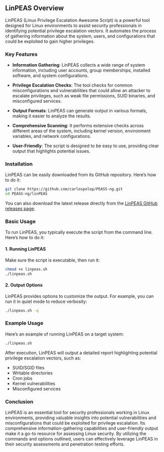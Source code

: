 ## LinPEAS Overview

LinPEAS (Linux Privilege Escalation Awesome Script) is a powerful tool designed for Linux environments to assist security professionals in identifying potential privilege escalation vectors. It automates the process of gathering information about the system, users, and configurations that could be exploited to gain higher privileges.

### Key Features

- **Information Gathering**: LinPEAS collects a wide range of system information, including user accounts, group memberships, installed software, and system configurations.

- **Privilege Escalation Checks**: The tool checks for common misconfigurations and vulnerabilities that could allow an attacker to escalate privileges, such as weak file permissions, SUID binaries, and misconfigured services.

- **Output Formats**: LinPEAS can generate output in various formats, making it easier to analyze the results.

- **Comprehensive Scanning**: It performs extensive checks across different areas of the system, including kernel version, environment variables, and network configurations.

- **User-Friendly**: The script is designed to be easy to use, providing clear output that highlights potential issues.

### Installation

LinPEAS can be easily downloaded from its GitHub repository. Here’s how to do it:

```bash
git clone https://github.com/carlospolop/PEASS-ng.git
cd PEASS-ng/linPEAS
```

You can also download the latest release directly from the [LinPEAS GitHub releases page](https://github.com/carlospolop/PEASS-ng/releases).

### Basic Usage

To run LinPEAS, you typically execute the script from the command line. Here’s how to do it:

#### 1. Running LinPEAS

Make sure the script is executable, then run it:

```bash
chmod +x linpeas.sh
./linpeas.sh
```

#### 2. Output Options

LinPEAS provides options to customize the output. For example, you can run it in quiet mode to reduce verbosity:

```bash
./linpeas.sh -q
```

### Example Usage

Here’s an example of running LinPEAS on a target system:

```bash
./linpeas.sh
```

After execution, LinPEAS will output a detailed report highlighting potential privilege escalation vectors, such as:

- SUID/SGID files
- Writable directories
- Cron jobs
- Kernel vulnerabilities
- Misconfigured services

### Conclusion

LinPEAS is an essential tool for security professionals working in Linux environments, providing valuable insights into potential vulnerabilities and misconfigurations that could be exploited for privilege escalation. Its comprehensive information-gathering capabilities and user-friendly output make it a go-to resource for assessing Linux security. By utilizing the commands and options outlined, users can effectively leverage LinPEAS in their security assessments and penetration testing efforts.